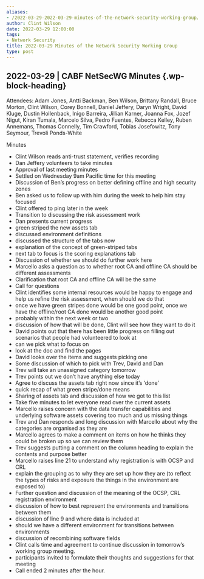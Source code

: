 ```yaml
---
aliases:
- /2022-03-29-2022-03-29-minutes-of-the-network-security-working-group/
author: Clint Wilson
date: 2022-03-29 12:00:00
tags:
- Network Security
title: 2022-03-29 Minutes of the Network Security Working Group
type: post
---
```


## 2022-03-29 | CABF NetSecWG Minutes {.wp-block-heading}

Attendees: Adam Jones, Antti Backman, Ben Wilson, Brittany Randall, Bruce Morton, Clint Wilson, Corey Bonnell, Daniel Jeffery, Daryn Wright, David Kluge, Dustin Hollenback, Inigo Barreira, Jillian Karner, Joanna Fox, Jozef Nigut, Kiran Tumala, Marcelo Silva, Pedro Fuentes, Rebecca Kelley, Ruben Annemans, Thomas Connelly, Tim Crawford, Tobias Josefowitz, Tony Seymour, Trevoli Ponds-White

Minutes

- Clint Wilson reads anti-trust statement, verifies recording
- Dan Jeffery volunteers to take minutes
- Approval of last meeting minutes
- Settled on Wednesday 9am Pacific time for this meeting
- Discussion of Ben’s progress on better defining offline and high security zones
- Ben asked us to follow up with him during the week to help him stay focused
- Clint offered to ping later in the week
- Transition to discussing the risk assessment work
- Dan presents current progress
- green striped the new assets tab
- discussed environment definitions
- discussed the structure of the tabs now
- explanation of the concept of green-striped tabs
- next tab to focus is the scoring explanations tab
- Discussion of whether we should do further work here
- Marcello asks a question as to whether root CA and offline CA should be different assessments
- Clarification that root CA and offline CA will be the same
- Call for questions
- Clint identifies some internal resources would be happy to engage and help us refine the risk assessment, when should we do that
- once we have green stripes done would be one good point, once we have the offline/root CA done would be another good point
- probably within the next week or two
- discussion of how that will be done, Clint will see how they want to do it
- David points out that there has been little progress on filling out scenarios that people had volunteered to look at
- can we pick what to focus on
- look at the doc and find the pages
- David looks over the items and suggests picking one
- Some discussion of which to pick with Trev, David and Dan
- Trev will take an unassigned category tomorrow
- Trev points out we don’t have anything else today
- Agree to discuss the assets tab right now since it’s ‘done’
- quick recap of what green stripe/done means
- Sharing of assets tab and discussion of how we got to this list
- Take five minutes to let everyone read over the current assets
- Marcello raises concern with the data transfer capabilities and underlying software assets covering too much and us missing things
- Trev and Dan responds and long discussion with Marcello about why the categories are organised as they are
- Marcello agrees to make a comment on items on how he thinks they could be broken up so we can review them
- Trev suggests putting a comment on the column heading to explain the contents and purpose better
- Marcello raises line 21 to understand why registration is with OCSP and CRL
- explain the grouping as to why they are set up how they are (to reflect the types of risks and exposure the things in the environment are exposed to)
- Further question and discussion of the meaning of the OCSP, CRL registration environment
- discussion of how to best represent the environments and transitions between them
- discussion of line 9 and where data is included at
- should we have a different environment for transitions between environments
- discussion of recombining software fields
- Clint calls time and agreement to continue discussion in tomorrow’s working group meeting.
- participants invited to formulate their thoughts and suggestions for that meeting
- Call ended 2 minutes after the hour.